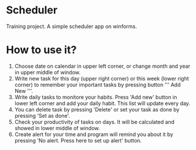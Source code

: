 # Scheduler
Training project. A simple scheduler app on winforms.

# How to use it?
1) Choose date on calendar in upper left corner, or change month and year in upper middle of window.
2) Write new task for this day (upper right corner) or this week (lower right corner) to remember your important tasks by pressing button ''' Add New '''.
3) Write daily tasks to monitore your habits. Press 'Add new' button in lower left corner and add your daily habit. This list will update every day.
4) You can delete task by pressing 'Delete' or set your task as done by pressing 'Set as done'.
5) Check your productivity of tasks on days. It will be calculated and showed in lower middle of window.
6) Create alert for your time and program will remind you about it by pressing 'No alert. Press here to set up alert' button.
